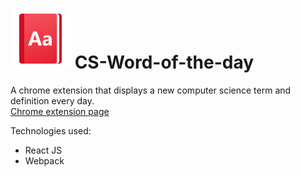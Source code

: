 # ![](./public/icons/icons8-dictionary-96.png) CS-Word-of-the-day
A chrome extension that displays a new computer science term and definition every day.<br/>
[Chrome extension page](https://chrome.google.com/webstore/detail/cs-word-of-the-day/ghlbijigmaodkhkamefjmefahjnpckjo?hl=en&authuser=0)

Technologies used:
- React JS
- Webpack
